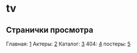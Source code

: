 # tv


## Странички просмотра 

Главная: [1]
Актеры: [2]
Каталог: [3]
404: [4]
постеры: [5]

[1]: https://veremey.github.com/tv
[2]: https://veremey.github.com/tv/actor.html
[3]: https://veremey.github.com/tv/catalog.html
[4]: https://veremey.github.com/tv/error.html
[5]: https://veremey.github.com/tv/film_posters.html
